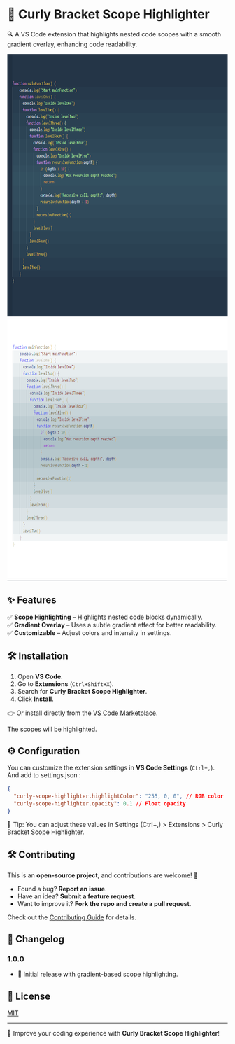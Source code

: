 # 🌟 Curly Bracket Scope Highlighter

🔍 A VS Code extension that highlights nested code scopes with a smooth gradient overlay, enhancing code readability.

<p align="center">
  <img src="https://raw.githubusercontent.com/Aleksandr51r/VSCE-Curly-Bracket-Scope-Highlighter/main/assets/DEMOd.png" width="700"  height="600" style="margin-right: 50px;">
  <img src="https://raw.githubusercontent.com/Aleksandr51r/VSCE-Curly-Bracket-Scope-Highlighter/main/assets/DEMOw.png" width="700"  height="600">
</p>

## ✨ Features

✅ **Scope Highlighting** – Highlights nested code blocks dynamically.  
✅ **Gradient Overlay** – Uses a subtle gradient effect for better readability.  
✅ **Customizable** – Adjust colors and intensity in settings.

## 🛠 Installation

1. Open **VS Code**.
2. Go to **Extensions** (`Ctrl+Shift+X`).
3. Search for **Curly Bracket Scope Highlighter**.
4. Click **Install**.

👉 Or install directly from the [VS Code Marketplace](https://marketplace.visualstudio.com/items?itemName=YourPublisher.CurlyBracketScopeHighlighter).

The scopes will be highlighted.

## ⚙️ Configuration

You can customize the extension settings in **VS Code Settings** (`Ctrl+,`).  
And add to settings.json :

```json
{
  "curly-scope-highlighter.highlightColor": "255, 0, 0", // RGB color
  "curly-scope-highlighter.opacity": 0.1 // Float opacity
}
```

🔹 Tip: You can adjust these values in Settings (Ctrl+,) > Extensions > Curly Bracket Scope Highlighter.

## 🛠 Contributing

This is an **open-source project**, and contributions are welcome! 🎉

- Found a bug? **Report an issue**.
- Have an idea? **Submit a feature request**.
- Want to improve it? **Fork the repo and create a pull request**.

Check out the [Contributing Guide](CONTRIBUTING.md) for details.

## 📝 Changelog

### 1.0.0

- 🎉 Initial release with gradient-based scope highlighting.

## 📜 License

[MIT](LICENSE)

---

🚀 Improve your coding experience with **Curly Bracket Scope Highlighter**!
